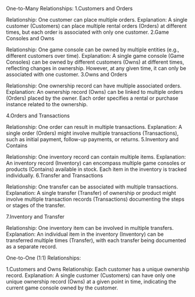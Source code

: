 One-to-Many Relationships:
1.Customers and Orders

  Relationship: One customer can place multiple orders.
  Explanation: A single customer (Customers) can place multiple rental orders (Orders) at different times, but each order is associated with only one customer.
2.Game Consoles and Owns 

  Relationship: One game console can be owned by multiple entities (e.g., different customers over time).
  Explanation: A single game console (Game Consoles) can be owned by different customers (Owns) at different times, reflecting changes in ownership. However, at any given time, it can only be associated with one customer.
3.Owns and Orders 

  Relationship: One ownership record can have multiple associated orders.
  Explanation: An ownership record (Owns) can be linked to multiple orders (Orders) placed by the owner. Each order specifies a rental or purchase instance related to the ownership.
 
4.Orders and Transactions 

  Relationship: One order can result in multiple transactions.
  Explanation: A single order (Orders) might involve multiple transactions (Transactions), such as initial payment, follow-up payments, or returns.
5.Inventory and Contains 

  Relationship: One inventory record can contain multiple items.
  Explanation: An inventory record (Inventory) can encompass multiple game consoles or products (Contains) available in stock. Each item in the inventory is tracked individually.
6.Transfer and Transactions 

  Relationship: One transfer can be associated with multiple transactions.
  Explanation: A single transfer (Transfer) of ownership or product might involve multiple transaction records (Transactions) documenting the steps or stages of the transfer.
  
  
7.Inventory and Transfer

  Relationship: One inventory item can be involved in multiple transfers.
  Explanation: An individual item in the inventory (Inventory) can be transferred multiple times (Transfer), with each transfer being documented as a separate record.

One-to-One (1:1) Relationships:

1.Customers and Owns
  Relationship: Each customer has a unique ownership record.
  Explanation: A single customer (Customers) can have only one unique ownership record (Owns) at a given point in time, indicating the current game console owned by the customer.

